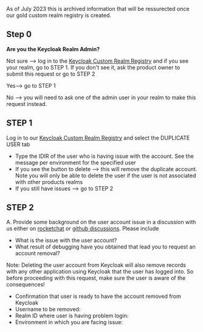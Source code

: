 As of July 2023 this is archived information that will be ressurected once our gold custom realm registry is created. 

## Step 0
**Are you the Keycloak Realm Admin?**

Not sure --> log in to the [Keycloak Custom Realm Registry](https://realm-registry.apps.silver.devops.gov.bc.ca/) and if you see your realm, go to STEP 1. If you don't see it, ask the product owner to submit this request or go to STEP 2

Yes--> go to STEP 1

No --> you will need to ask one of the admin user in your realm to make this request instead.


## STEP 1
Log in to our [Keycloak Custom Realm Registry](https://realm-registry.apps.silver.devops.gov.bc.ca/) and select the DUPLICATE USER tab
- Type the IDIR of the user who is having issue with the account. See the message per environment for the specified user
- If you see the button to delete --> this will remove the duplicate account. Note you will only be able to delete the user if the user is not associated with other products realms
- If you still have issues --> go to STEP 2


## STEP 2
A.  Provide some background on the user account issue in a discussion with us either on [rocketchat](https://chat.developer.gov.bc.ca/channel/sso) or [github discussions](https://github.com/bcgov/sso-keycloak/discussions/new?category=delete-duplicate-user-from-custom-realm). Please include
- What is the issue with the user account?
- What result of debugging have you obtained that lead you to request an account removal?

Note: Deleting the user account from Keycloak will also remove records with any other application using Keycloak that the user has logged into. So before proceeding with this request, make sure the user is aware of the consequences!

* Confirmation that user is ready to have the account removed from Keycloak
* Username to be removed: 
* Realm ID where user is having problem login: 
* Environment in which you are facing issue: 
